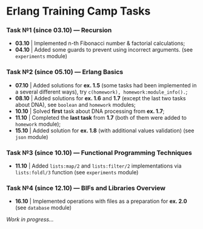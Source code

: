 # Erlang Training Camp Tasks

### Task №1 (since 03.10) — Recursion

* **03.10** | Implemented n-th Fibonacci number & factorial calculations;
* **04.10** | Added some guards to prevent using incorrect arguments. (see `experiments` module)

### Task №2 (since 05.10) — Erlang Basics

* **07.10** | Added solutions for **ex. 1.5** (some tasks had been implemented in a several different ways), try 
`c(homework), homework:module_info().`;
* **08.10** | Added solutions for **ex. 1.6** and **1.7** (except the last two tasks about DNA), see `boolean` and 
`homework` modules;
* **10.10** | Solved **first** task about DNA processing from **ex. 1.7**;
* **11.10** | Completed the **last task** from **1.7** (both of them were added to `homework` module);
* **15.10** | Added solution for **ex. 1.8** (with additional values validation) (see `json` module)
   
### Task №3 (since 10.10) — Functional Programming Techniques

* **11.10** | Added `lists:map/2` and `lists:filter/2` implementations via `lists:foldl/3` function (see `experiments` 
module)

### Task №4 (since 12.10) — BIFs and Libraries Overview

* **16.10** | Implemented operations with files as a preparation for **ex. 2.0** (see `database` module)

_Work in progress..._